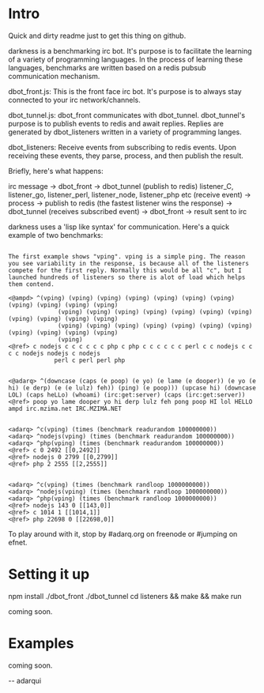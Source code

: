 # Intro

Quick and dirty readme just to get this thing on github.


darkness is a benchmarking irc bot. It's purpose is to facilitate the learning of a variety of programming languages. In the process of learning these languages, benchmarks are written based on a redis pubsub communication mechanism.

dbot_front.js: This is the front face irc bot. It's purpose is to always stay connected to your irc network/channels.

dbot_tunnel.js: dbot_front communicates with dbot_tunnel. dbot_tunnel's purpose is to publish events to redis and await replies. Replies are generated by dbot_listeners written in a variety of programming langes.

dbot_listeners: Receive events from subscribing to redis events. Upon receiving these events, they parse, process, and then publish the result.

Briefly, here's what happens:

irc message ->
 dbot_front ->
  dbot_tunnel (publish to redis)
   listener_C, listener_go, listener_perl, listener_node, listener_php etc (receive event) ->
   process ->
   publish to redis (the fastest listener wins the response) ->
  dbot_tunnel (receives subscribed event) ->
 dbot_front ->
 result sent to irc


darkness uses a 'lisp like syntax' for communication. Here's a quick example of two benchmarks:

```

The first example shows "vping". vping is a simple ping. The reason you see variability in the response, is because all of the listeners compete for the first reply. Normally this would be all "c", but I launched hundreds of listeners so there is alot of load which helps them contend.

<@ampd> ^(vping) (vping) (vping) (vping) (vping) (vping) (vping) (vping) (vping) (vping) (vping) 
              (vping) (vping) (vping) (vping) (vping) (vping) (vping) (vping) (vping) (vping) (vping) 
              (vping) (vping) (vping) (vping) (vping) (vping) (vping) (vping) (vping) (vping) (vping) 
              (vping)
<@ref> c nodejs c c c c c c php c php c c c c c c perl c c nodejs c c c c nodejs nodejs c nodejs 
             perl c perl perl php


<@adarq> ^(downcase (caps (e poop) (e yo) (e lame (e dooper)) (e yo (e hi) (e derp) (e (e lulz) feh)) (ping) (e poop))) (upcase hi) (downcase LOL) (caps heLLo) (whoami) (irc:get:server) (caps (irc:get:server))
<@ref> poop yo lame dooper yo hi derp lulz feh pong poop HI lol HELLO ampd irc.mzima.net IRC.MZIMA.NET


<adarq> ^c(vping) (times (benchmark readurandom 100000000))
<adarq> ^nodejs(vping) (times (benchmark readurandom 100000000))
<adarq> ^php(vping) (times (benchmark readurandom 100000000))
<@ref> c 0 2492 [[0,2492]]
<@ref> nodejs 0 2799 [[0,2799]]
<@ref> php 2 2555 [[2,2555]]


<adarq> ^c(vping) (times (benchmark randloop 1000000000))
<adarq> ^nodejs(vping) (times (benchmark randloop 1000000000))
<adarq> ^php(vping) (times (benchmark randloop 1000000000))
<@ref> nodejs 143 0 [[143,0]]
<@ref> c 1014 1 [[1014,1]]
<@ref> php 22698 0 [[22698,0]]
``` 


To play around with it, stop by #adarq.org on freenode or #jumping on efnet.
 


# Setting it up

npm install
./dbot_front
./dbot_tunnel
cd listeners && make && make run

coming soon.

# Examples

coming soon.

 -- adarqui
